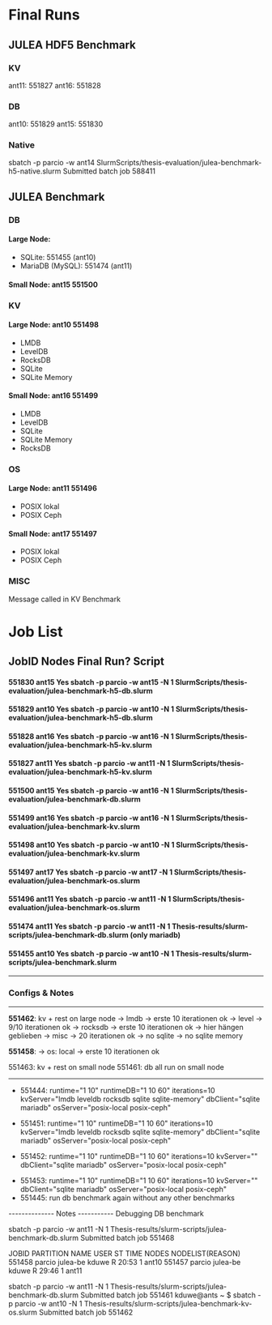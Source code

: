 # Final Runs

## JULEA HDF5 Benchmark

### KV

ant11: 551827
ant16: 551828

### DB

ant10: 551829
ant15: 551830


### Native

sbatch -p parcio -w ant14 SlurmScripts/thesis-evaluation/julea-benchmark-h5-native.slurm 
Submitted batch job 588411


## JULEA Benchmark

### DB

#### Large Node:
- SQLite: 551455        (ant10)
- MariaDB (MySQL): 551474 (ant11)
<!-- - MariaDB: 551465       (ant11)    (MySQL in file name) -->

#### Small Node: ant15  551500
<!-- - SQLite: 551464        (ant17) -->
<!-- - MariaDB: 551464       (ant17)    (MySQL in file name) -->

### KV 

#### Large Node: ant10  551498
- LMDB   
- LevelDB
- RocksDB
- SQLite
- SQLite Memory

#### Small Node: ant16 551499
- LMDB
- LevelDB
- SQLite
- SQLite Memory
- RocksDB

### OS

#### Large Node: ant11 551496
- POSIX lokal
- POSIX Ceph

#### Small Node: ant17 551497
- POSIX lokal
- POSIX Ceph

### MISC
Message called in KV Benchmark



# Job List

JobID       Nodes       Final Run?      Script
-----------------------------------------------------------------------------------------------------
#### 551830      ant15       **Yes**         sbatch -p parcio -w ant15 -N 1 SlurmScripts/thesis-evaluation/julea-benchmark-h5-db.slurm 
#### 551829      ant10       **Yes**         sbatch -p parcio -w ant10 -N 1 SlurmScripts/thesis-evaluation/julea-benchmark-h5-db.slurm 

#### 551828      ant16       **Yes**         sbatch -p parcio -w ant16 -N 1 SlurmScripts/thesis-evaluation/julea-benchmark-h5-kv.slurm 
#### 551827      ant11       **Yes**         sbatch -p parcio -w ant11 -N 1 SlurmScripts/thesis-evaluation/julea-benchmark-h5-kv.slurm 

<!-- 551826      ant11       No         sbatch -p parcio -w ant11 -N 1 SlurmScripts/thesis-evaluation/julea-benchmark-h5-kv.slurm 
551825      ant16       No         sbatch -p parcio -w ant16 -N 1 SlurmScripts/thesis-evaluation/julea-benchmark-h5-kv.slurm 
551824      ant11       No         sbatch -p parcio -w ant11 -N 1 SlurmScripts/thesis-evaluation/julea-benchmark-h5-kv.slurm 

551823      ant10       Yes?         sbatch -p parcio -w ant10 -N 1 SlurmScripts/thesis-evaluation/julea-benchmark-h5-db.slurm
551822      ant15       Yes?         sbatch -p parcio -w ant15 -N 1 SlurmScripts/thesis-evaluation/julea-benchmark-h5-db.slurm  -->

#### 551500      ant15   **Yes**        sbatch -p parcio -w ant16 -N 1 SlurmScripts/thesis-evaluation/julea-benchmark-db.slurm

#### 551499      ant16   **Yes**        sbatch -p parcio -w ant16 -N 1 SlurmScripts/thesis-evaluation/julea-benchmark-kv.slurm
#### 551498      ant10   **Yes**        sbatch -p parcio -w ant10 -N 1 SlurmScripts/thesis-evaluation/julea-benchmark-kv.slurm

#### 551497      ant17   **Yes**        sbatch -p parcio -w ant17 -N 1 SlurmScripts/thesis-evaluation/julea-benchmark-os.slurm 
#### 551496      ant11   **Yes**        sbatch -p parcio -w ant11 -N 1 SlurmScripts/thesis-evaluation/julea-benchmark-os.slurm

#### 551474      ant11   **Yes**     sbatch -p parcio -w ant11 -N 1 Thesis-results/slurm-scripts/julea-benchmark-db.slurm  (only mariadb)
#### 551455      ant10   **Yes**     sbatch -p parcio -w ant10 -N 1 Thesis-results/slurm-scripts/julea-benchmark.slurm 
-------------------------------------------------------------------------------------------------------------------------

<!-- 551468      ant11                sbatch -p parcio -w ant11 -N 1 Thesis-results/slurm-scripts/julea-benchmark-db.slurm  (db all only mariadb) -->
<!-- 551465      ant11                sbatch -p parcio -w ant11 -N 1 Thesis-results/slurm-scripts/julea-benchmark-db.slurm  (db all only mariadb) -->
<!-- 551464      ant17                sbatch -p parcio -w ant17 -N 1 Thesis-results/slurm-scripts/julea-benchmark-db.slurm (db all) -->
<!-- 551463      ant18                sbatch -p parcio -w ant18 -N 1 Thesis-results/slurm-scripts/julea-benchmark-kv-os.slurm -->
<!-- 551462      ant10                sbatch -p parcio -w ant10 -N 1 Thesis-results/slurm-scripts/julea-benchmark-kv-os.slurm -->
<!-- 551461      ant11                sbatch -p parcio -w ant11 -N 1 Thesis-results/slurm-scripts/julea-benchmark-db.slurm  (iterator) -->

<!-- 551453      ant11                sbatch -p parcio -w ant11 -N 1 thesis_eval/slurm-scripts/julea-benchmark.slurm  -->
<!-- 551452      ant11                srun -p parcio -N 1 -w ant11 slurm-scripts/julea-benchmark.sh -->
<!-- 551451      ant19                srun -p parcio -N 1 -w ant19 slurm-scripts/julea-benchmark.sh -->
<!-- 551449      ant11                srun -p parcio -N 1 -w ant11 slurm-scripts/julea-benchmark.sh -->
<!-- 551444      ant11       ?        srun -p parcio -N 1 -w ant11 slurm-scripts/julea-benchmark.sh        -->


### Configs & Notes

--------------------------------------------------------
<!-- 551461: db iterator run on large node -->
**551462**: kv + rest on large node
-> lmdb -> erste 10 iterationen ok
-> level -> 9/10 iterationen ok
-> rocksdb -> erste 10 iterationen ok -> hier hängen geblieben 
-> misc -> 20 iterationen ok
-> no sqlite
-> no sqlite memory

**551458**: 
-> os: local -> erste 10 iterationen ok

551463: kv + rest on small node
551461: db all run on small node

--------------------------------------------------------
- 551444: runtime="1 10" runtimeDB="1 10 60" iterations=10 kvServer="lmdb leveldb rocksdb sqlite sqlite-memory" dbClient="sqlite mariadb" osServer="posix-local posix-ceph"

<!-- Everything on weaker node -->
- 551451: runtime="1 10" runtimeDB="1 10 60" iterations=10 kvServer="lmdb leveldb rocksdb sqlite sqlite-memory" dbClient="sqlite mariadb" osServer="posix-local posix-ceph"

<!-- Just measure db and following -->
- 551452: runtime="1 10" runtimeDB="1 10 60" iterations=10 kvServer="" dbClient="sqlite mariadb" osServer="posix-local posix-ceph"
<!-- Just measure db and following (fixed outputfile for duration in db)-->
- 551453: runtime="1 10" runtimeDB="1 10 60" iterations=10 kvServer="" dbClient="sqlite mariadb" osServer="posix-local posix-ceph"
- 551445: run db benchmark again without any other benchmarks


-------------- Notes -----------
Debugging DB benchmark

sbatch -p parcio -w ant11 -N 1 Thesis-results/slurm-scripts/julea-benchmark-db.slurm 
Submitted batch job 551468

 JOBID PARTITION     NAME     USER ST       TIME  NODES NODELIST(REASON)
551458    parcio julea-be    kduwe  R      20:53      1 ant10
551457    parcio julea-be    kduwe  R      29:46      1 ant11

sbatch -p parcio -w ant11 -N 1 Thesis-results/slurm-scripts/julea-benchmark-db.slurm 
Submitted batch job 551461
kduwe@ants ~ $ sbatch -p parcio -w ant10 -N 1 Thesis-results/slurm-scripts/julea-benchmark-kv-os.slurm 
Submitted batch job 551462
